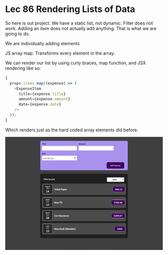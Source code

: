 # Lec 86 Rendering Lists of Data

So here is out project. We have a static list, not dynamic. Filter does not work. Adding an item does not actually add anything. That is what we are going to do.

We are individually adding elements

JS array map. Transforms every element in the array.

We can render our list by using curly braces, map function, and JSX rendering like so:

```js
{
  props.items.map((expense) => (
    <ExpenseItem
      title={expense.title}
      amount={expense.amount}
      date={expense.date}
    />
  ));
}
```

Which renders just as the hard coded array elements did before.

![86_render image](https://github.com/HarrisonWelch/ReactTheCompleteGuide2023/blob/main/Screenshots/86_render.png)
